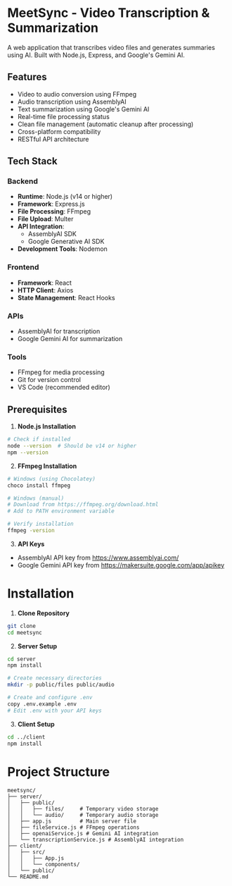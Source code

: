 # MeetSync - Video Transcription & Summarization

A web application that transcribes video files and generates summaries using AI. Built with Node.js, Express, and Google's Gemini AI.

## Features

- Video to audio conversion using FFmpeg
- Audio transcription using AssemblyAI
- Text summarization using Google's Gemini AI
- Real-time file processing status
- Clean file management (automatic cleanup after processing)
- Cross-platform compatibility
- RESTful API architecture

## Tech Stack

### Backend
- **Runtime**: Node.js (v14 or higher)
- **Framework**: Express.js
- **File Processing**: FFmpeg
- **File Upload**: Multer
- **API Integration**: 
  - AssemblyAI SDK
  - Google Generative AI SDK
- **Development Tools**: Nodemon

### Frontend
- **Framework**: React
- **HTTP Client**: Axios
- **State Management**: React Hooks

### APIs
- AssemblyAI for transcription
- Google Gemini AI for summarization

### Tools
- FFmpeg for media processing
- Git for version control
- VS Code (recommended editor)

## Prerequisites

1. **Node.js Installation**
```bash
# Check if installed
node --version  # Should be v14 or higher
npm --version
```
2. **FFmpeg Installation**
```bash
# Windows (using Chocolatey)
choco install ffmpeg

# Windows (manual)
# Download from https://ffmpeg.org/download.html
# Add to PATH environment variable

# Verify installation
ffmpeg -version
```
3. **API Keys**
- AssemblyAI API key from https://www.assemblyai.com/
- Google Gemini API key from https://makersuite.google.com/app/apikey

# **Installation**

1. **Clone Repository**
```bash
git clone 
cd meetsync
```
2. **Server Setup**
```bash
cd server
npm install

# Create necessary directories
mkdir -p public/files public/audio

# Create and configure .env
copy .env.example .env
# Edit .env with your API keys
```
3. **Client Setup**
```bash
cd ../client
npm install
```

# Project Structure
```
meetsync/
├── server/
│   ├── public/
│   │   ├── files/     # Temporary video storage
│   │   └── audio/     # Temporary audio storage
│   ├── app.js         # Main server file
│   ├── fileService.js # FFmpeg operations
│   ├── openaiService.js # Gemini AI integration
│   └── transcriptionService.js # AssemblyAI integration
├── client/
│   ├── src/
│   │   ├── App.js
│   │   └── components/
│   └── public/
└── README.md
```